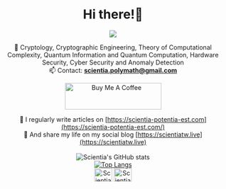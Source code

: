 <h1 align="center">Hi there!👋</h1>

<div align="center">
<p align="left">

![](https://komarev.com/ghpvc/?username=Scientia-Potentia-Est-Tw&color=red)

🌱 Cryptology, Cryptographic Engineering, Theory of Computational Complexity, Quantum Information and Quantum Computation, Hardware Security, Cyber Security and Anomaly Detection<br>
📫 Contact: **scientia.polymath@gmail.com**  

<a href="https://www.buymeacoffee.com/Scientia" target="_blank"><img src="https://cdn.buymeacoffee.com/buttons/v2/default-green.png" alt="Buy Me A Coffee" style="height: 60px !important;width: 217px !important;" ></a>

📝 I regularly write articles on [https://scientia-potentia-est.com](https://scientia-potentia-est.com/)<br>
📓 And share my life on my social blog [https://scientiatw.live](https://scientiatw.live)<br><br>
![Scientia's GitHub stats](https://github-readme-stats.vercel.app/api?username=Scientia-Potentia-Est-Tw&show_icons=true&theme=merko&custom_title=Status)<br>
[![Top Langs](https://github-readme-stats.vercel.app/api/top-langs/?username=Scientia-Potentia-Est-Tw&layout=pie)](https://github.com/anuraghazra/github-readme-stats)<br>
<a href="https://twitter.com/ScientiaTw" target="_blank"><img align="center" src="https://raw.githubusercontent.com/rahuldkjain/github-profile-readme-generator/master/src/images/icons/Social/twitter.svg" alt="ScientiaTw" height="30" width="40" /></a>
<a href="https://fb.com/ScientiaPotentiaEstTw" target="_blank"><img align="center" src="https://raw.githubusercontent.com/rahuldkjain/github-profile-readme-generator/master/src/images/icons/Social/facebook.svg" alt="ScientiaTw" height="30" width="40" /></a>
  
</div>
